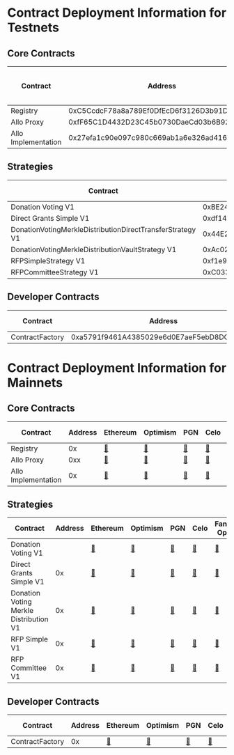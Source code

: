 # Contract Deployment Information for Testnets

## Core Contracts

<table>
<thead>
  <tr>
    <th>Contract</th>
    <th>Address</th>
    <th>Goerli</th>
    <th>Optimism Goerli</th>
    <th>Sepolia</th>
    <th>PGN Sepolia</th>
    <th>Celo Alfajores</th>
    <th>Fantom Testnet (diff addy)</th>
  </tr>
</thead>
<tbody>
  <tr>
    <td>Registry</td>
    <td>0xC5CcdcF78a8a789Ef0DfEcD6f3126D3b91D48fe5</td>
    <td><a href="https://goerli.etherscan.io/address/">&#x1F517;</a></td>
    <td><a href="https://goerli-optimism.etherscan.io/address/">&#x1F517;</a></td>
    <td><a href="https://sepolia.etherscan.io/address/0xC5CcdcF78a8a789Ef0DfEcD6f3126D3b91D48fe5">&#x1F517;</a></td>
    <td><a href="https://explorer.sepolia.publicgoods.network/address/0xC5CcdcF78a8a789Ef0DfEcD6f3126D3b91D48fe5">&#x1F517;</a></td>
    <td><a href="https://explorer.celo.org/alfajores/address/">&#x1F517;</a></td>
    <td><a href="https://testnet.ftmscan.com/address/0xfF65C1D4432D23C45b0730DaeCd03b6B92cd074a">&#x1F517;</a></td>
    
  </tr>
  <tr>
    <td>Allo Proxy</td>
    <td>0xfF65C1D4432D23C45b0730DaeCd03b6B92cd074a</td>
    <td><a href="https://goerli.etherscan.io/address/">&#x1F517;</a></td>
    <td><a href="https://goerli-optimism.etherscan.io/address/0xfF65C1D4432D23C45b0730DaeCd03b6B92cd074a">&#x1F517;</a></td>
    <td><a href="https://sepolia.etherscan.io/address/0xfF65C1D4432D23C45b0730DaeCd03b6B92cd074a">&#x1F517;</a></td>
    <td><a href="https://explorer.sepolia.publicgoods.network/address/0xfF65C1D4432D23C45b0730DaeCd03b6B92cd074a">&#x1F517;</a></td>
    <td><a href="https://explorer.celo.org/alfajores/address/0xDc84440E5b93a6915fa32C1BD75d49E4137E2Dcf">&#x1F517;</a></td>
    <td><a href="https://testnet.ftmscan.com/address/0xb8008FdCf35f8A3D59126337Bf68D32DdC0Eb99E">&#x1F517;</a></td>
  </tr>
  <tr>
    <td>Allo Implementation</td>
    <td>0x27efa1c90e097c980c669ab1a6e326ad4164f1cb</td>
    <td><a href="https://goerli.etherscan.io/address/">&#x1F517;</a></td>
    <td><a href="https://goerli-optimism.etherscan.io/address/0x27efa1c90e097c980c669ab1a6e326ad4164f1cb">&#x1F517;</a></td>
    <td><a href="https://sepolia.etherscan.io/address/0x27efa1c90e097c980c669ab1a6e326ad4164f1cb">&#x1F517;</a></td>
    <td><a href="https://explorer.sepolia.publicgoods.network/address/0x27efa1c90e097c980c669ab1a6e326ad4164f1cb">&#x1F517;</a></td>
    <td><a href="https://explorer.celo.org/alfajores/address/">&#x1F517;</a></td>
    <td><a href="https://testnet.ftmscan.com/address/0xdc84440e5b93a6915fa32c1bd75d49e4137e2dcf">&#x1F517;</a></td>
  </tr>
</tbody>
</table>

## Strategies

<table>
<thead>
  <tr>
    <th>Contract</th>
    <th>Address</th>
    <th>Goerli</th>
    <th>Optimism Goerli</th>
    <th>Sepolia</th>
    <th>PGN Sepolia</th>
    <th>Celo Alfajores</th>
    <th>Fantom Testnet</th>
  </tr>
</thead>
<tbody>
  <tr>
    <td>Donation Voting V1</td>
    <td>0xBE24d316223162E71B1CdBbE959B48f5395EDa33</td>
    <td><a href="https://goerli.etherscan.io/address/">&#x1F517;</a></td>
    <td><a href="https://goerli-optimism.etherscan.io/address/">&#x1F517;</a></td>
    <td><a href="https://sepolia.etherscan.io/address/0xBE24d316223162E71B1CdBbE959B48f5395EDa33">&#x1F517;</a></td>
    <td><a href="https://explorer.sepolia.publicgoods.network/address/">&#x1F517;</a></td>
    <td><a href="https://explorer.celo.org/alfajores/address/">&#x1F517;</a></td>
    <td><a href="https://testnet.ftmscan.com/address/">&#x1F517;</a></td>
  </tr>
    <tr>
    <td>Direct Grants Simple V1</td>
    <td>0xdf14232C92af3dC378E112DD3F4a57c9eebcDBdE</td>
    <td><a href="https://goerli.etherscan.io/address/">&#x1F517;</a></td>
    <td><a href="https://goerli-optimism.etherscan.io/address/">&#x1F517;</a></td>
    <td><a href="https://sepolia.etherscan.io/address/0xdf14232C92af3dC378E112DD3F4a57c9eebcDBdE">&#x1F517;</a></td>
    <td><a href="https://explorer.sepolia.publicgoods.network/address/">&#x1F517;</a></td>
    <td><a href="https://explorer.celo.org/alfajores/address/">&#x1F517;</a></td>
    <td><a href="https://testnet.ftmscan.com/address/">&#x1F517;</a></td>
  </tr>
  <tr>
    <td>DonationVotingMerkleDistributionDirectTransferStrategy V1</td>
    <td>0x44E214dD51C625Ae17f161f66D2dB75B5441470c</td>
    <td><a href="https://goerli.etherscan.io/address/">&#x1F517;</a></td>
    <td><a href="https://goerli-optimism.etherscan.io/address/">&#x1F517;</a></td>
    <td><a href="https://sepolia.etherscan.io/address/0x44E214dD51C625Ae17f161f66D2dB75B5441470c">&#x1F517;</a></td>
    <td><a href="https://explorer.sepolia.publicgoods.network/address/">&#x1F517;</a></td>
    <td><a href="https://explorer.celo.org/alfajores/address/">&#x1F517;</a></td>
    <td><a href="https://testnet.ftmscan.com/address/">&#x1F517;</a></td>
  </tr>
  <tr>
    <td>DonationVotingMerkleDistributionVaultStrategy V1</td>
    <td>0xAc029EA37F8748cedE980349b804149dc1542839</td>
    <td><a href="https://goerli.etherscan.io/address/">&#x1F517;</a></td>
    <td><a href="https://goerli-optimism.etherscan.io/address/">&#x1F517;</a></td>
    <td><a href="https://sepolia.etherscan.io/address/0xAc029EA37F8748cedE980349b804149dc1542839">&#x1F517;</a></td>
    <td><a href="https://explorer.sepolia.publicgoods.network/address/">&#x1F517;</a></td>
    <td><a href="https://explorer.celo.org/alfajores/address/">&#x1F517;</a></td>
    <td><a href="https://testnet.ftmscan.com/address/">&#x1F517;</a></td>
  </tr>
  <tr>
    <td>RFPSimpleStrategy V1</td>
    <td>0xf1e9C93B52Ea14034219D88d4Bc5390f238Ce945</td>
    <td><a href="https://goerli.etherscan.io/address/">&#x1F517;</a></td>
    <td><a href="https://goerli-optimism.etherscan.io/address/">&#x1F517;</a></td>
    <td><a href="https://sepolia.etherscan.io/address/">&#x1F517;</a></td>
    <td><a href="https://explorer.sepolia.publicgoods.network/address/">&#x1F517;</a></td>
    <td><a href="https://explorer.celo.org/alfajores/address/">&#x1F517;</a></td>
    <td><a href="https://testnet.ftmscan.com/address/0xf1e9C93B52Ea14034219D88d4Bc5390f238Ce945">&#x1F517;</a></td>
  </tr>
  <tr>
    <td>RFPCommitteeStrategy V1</td>
    <td>0xC033265185f47f26CD172B29244a0961c5a6105f</td>
    <td><a href="https://goerli.etherscan.io/address/">&#x1F517;</a></td>
    <td><a href="https://goerli-optimism.etherscan.io/address/">&#x1F517;</a></td>
    <td><a href="https://sepolia.etherscan.io/address/0xC033265185f47f26CD172B29244a0961c5a6105f">&#x1F517;</a></td>
    <td><a href="https://explorer.sepolia.publicgoods.network/address/">&#x1F517;</a></td>
    <td><a href="https://explorer.celo.org/alfajores/address/">&#x1F517;</a></td>
    <td><a href="https://testnet.ftmscan.com/address/">&#x1F517;</a></td>
  </tr>
</tbody>
</table>

## Developer Contracts

<table>
<thead>
  <tr>
    <th>Contract</th>
    <th>Address</th>
    <th>Goerli</th>
    <th>Optimism Goerli</th>
    <th>Sepolia</th>
    <th>PGN Sepolia</th>
    <th>Celo Alfajores</th>
    <th>Fantom Testnet</th>
  </tr>
</thead>
<tbody>
  <tr>
    <td>ContractFactory</td>
    <td>0xa5791f9461A4385029e6d0E7aeF5ebD8DC6429e5</td>
    <td><a href="https://goerli.etherscan.io/address/0xa5791f9461A4385029e6d0E7aeF5ebD8DC6429e5">&#x1F517;</a></td>
    <td><a href="https://goerli-optimism.etherscan.io/address/0xa5791f9461A4385029e6d0E7aeF5ebD8DC6429e5">&#x1F517;</a></td>
    <td><a href="https://sepolia.etherscan.io/address/0xa5791f9461A4385029e6d0E7aeF5ebD8DC6429e5">&#x1F517;</a></td>
    <td><a href="https://explorer.sepolia.publicgoods.network/address/0xa5791f9461A4385029e6d0E7aeF5ebD8DC6429e5">&#x1F517;</a></td>
    <td><a href="https://explorer.celo.org/alfajores/address/0xa5791f9461A4385029e6d0E7aeF5ebD8DC6429e5">&#x1F517;</a></td>
    <td><a href="https://testnet.ftmscan.com/address/0xa5791f9461A4385029e6d0E7aeF5ebD8DC6429e5">&#x1F517;</a></td>
  </tr>
</tbody>
</table>


# Contract Deployment Information for Mainnets

## Core Contracts

<table>
<thead>
  <tr>
    <th>Contract</th>
    <th>Address</th>
    <th>Ethereum</th>
    <th>Optimism</th>
    <th>PGN</th>
    <th>Celo</th>
    <th>Fantom Opera</th>
  </tr>
</thead>
<tbody>
  <tr>
    <td>Registry</td>
    <td>0x</td>
    <td><a href="https://etherscan.io/address/">&#x1F517;</a></td>
    <td><a href="https://optimism.etherscan.io/address/">&#x1F517;</a></td>
    <td><a href="https://explorer.publicgoods.network/address/">&#x1F517;</a></td>
    <td><a href="https://explorer.celo.org/address/">&#x1F517;</a></td>
    <td><a href="https://ftmscan.com/address/">&#x1F517;</a></td>
    
  </tr>
  <tr>
    <td>Allo Proxy</td>
    <td>0xx</td>
    <td><a href="https://etherscan.io/address/">&#x1F517;</a></td>
    <td><a href="https://optimism.etherscan.io/address/">&#x1F517;</a></td>
    <td><a href="https://explorer.publicgoods.network/address/">&#x1F517;</a></td>
    <td><a href="https://explorer.celo.org/address/">&#x1F517;</a></td>
    <td><a href="https://ftmscan.com/address/">&#x1F517;</a></td>
  </tr>
  <tr>
    <td>Allo Implementation</td>
    <td>0x</td>
    <td><a href="https://etherscan.io/address/">&#x1F517;</a></td>
    <td><a href="https://optimism.etherscan.io/address/">&#x1F517;</a></td>
    <td><a href="https://explorer.publicgoods.network/address/">&#x1F517;</a></td>
    <td><a href="https://explorer.celo.org/address/">&#x1F517;</a></td>
    <td><a href="https://ftmscan.com/address/">&#x1F517;</a></td>
  </tr>
</tbody>
</table>

## Strategies

<table>
<thead>
  <tr>
    <th>Contract</th>
    <th>Address</th>
    <th>Ethereum</th>
    <th>Optimism</th>
    <th>PGN</th>
    <th>Celo</th>
    <th>Fantom Opera</th>
  </tr>
</thead>
<tbody>
  <tr>
    <td>Donation Voting V1</td>
    <td></td>
    <td><a href="https://etherscan.io/address/">&#x1F517;</a></td>
    <td><a href="https://optimism.etherscan.io/address/">&#x1F517;</a></td>
    <td><a href="https://explorer.publicgoods.network/address/">&#x1F517;</a></td>
    <td><a href="https://explorer.celo.org/address/">&#x1F517;</a></td>
    <td><a href="https:/ftmscan.com/address/">&#x1F517;</a></td>
  </tr>
    <tr>
    <td>Direct Grants Simple V1</td>
    <td>0x</td>
    <td><a href="https://etherscan.io/address/">&#x1F517;</a></td>
    <td><a href="https://optimism.etherscan.io/address/">&#x1F517;</a></td>
    <td><a href="https://explorer.publicgoods.network/address/">&#x1F517;</a></td>
    <td><a href="https://explorer.celo.org/address/">&#x1F517;</a></td>
    <td><a href="https://testnet.ftmscan.com/address/">&#x1F517;</a></td>
  </tr>
  <tr>
    <td>Donation Voting Merkle Distribution V1</td>
    <td>0x</td>
    <td><a href="https://etherscan.io/address/">&#x1F517;</a></td>
    <td><a href="https://optimism.etherscan.io/address/">&#x1F517;</a></td>
    <td><a href="https://explorer.publicgoods.network/address/">&#x1F517;</a></td>
    <td><a href="https://explorer.celo.org/address/">&#x1F517;</a></td>
    <td><a href="https:/.ftmscan.com/address/">&#x1F517;</a></td>
  </tr>
  <tr>
    <td>RFP Simple V1</td>
    <td>0x</td>
    <td><a href="https://etherscan.io/address/">&#x1F517;</a></td>
    <td><a href="https://optimism.etherscan.io/address/">&#x1F517;</a></td>
    <td><a href="https://explorer.publicgoods.network/address/">&#x1F517;</a></td>
    <td><a href="https://explorer.celo.org/address/">&#x1F517;</a></td>
    <td><a href="https:/.ftmscan.com/address/">&#x1F517;</a></td>
  </tr>
  <tr>
    <td>RFP Committee V1</td>
    <td>0x</td>
    <td><a href="https://etherscan.io/address/">&#x1F517;</a></td>
    <td><a href="https://optimism.etherscan.io/address/">&#x1F517;</a></td>
    <td><a href="https://explorer.publicgoods.network/address/">&#x1F517;</a></td>
    <td><a href="https://explorer.celo.org/address/">&#x1F517;</a></td>
    <td><a href="https:/.ftmscan.com/address/">&#x1F517;</a></td>
  </tr>
</tbody>
</table>

## Developer Contracts

<table>
<thead>
  <tr>
    <th>Contract</th>
    <th>Address</th>
    <th>Ethereum</th>
    <th>Optimism</th>
    <th>PGN</th>
    <th>Celo</th>
    <th>Fantom Opera</th>
  </tr>
</thead>
<tbody>
  <tr>
    <td>ContractFactory</td>
    <td>0x</td>
    <td><a href="">&#x1F517;</a></td>
    <td><a href="">&#x1F517;</a></td>
    <td><a href="">&#x1F517;</a></td>
    <td><a href="">&#x1F517;</a></td>
    <td><a href="">&#x1F517;</a></td>
  </tr>
</tbody>
</table>
